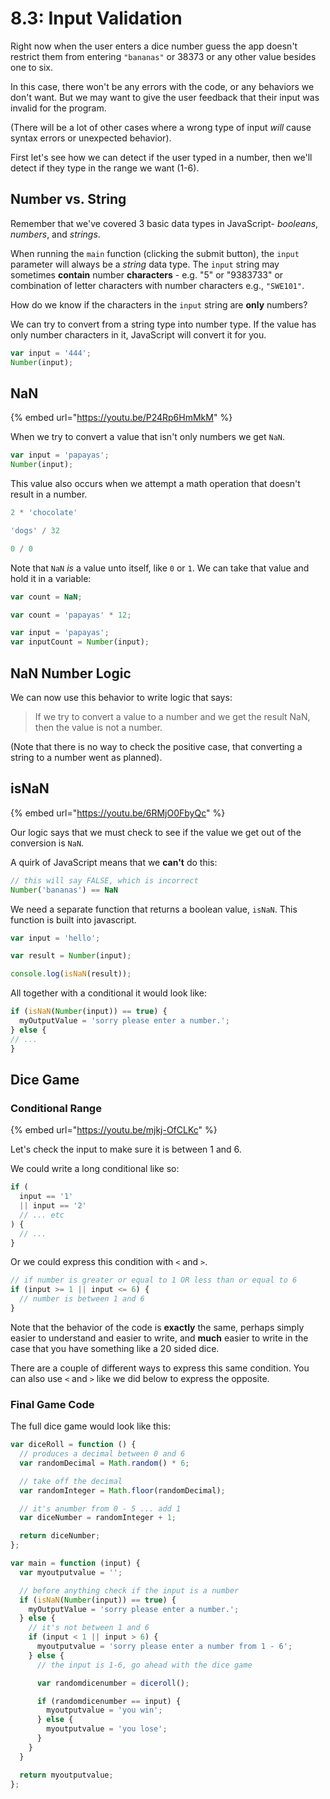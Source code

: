 # 8.3: Input Validation

Right now when the user enters a dice number guess the app doesn't restrict them from entering `"bananas"` or 38373 or any other value besides one to six.

In this case, there won't be any errors with the code, or any behaviors we don't want. But we may want to give the user feedback that their input was invalid for the program.

\(There will be a lot of other cases where a wrong type of input _will_ cause syntax errors or unexpected behavior\).

First let's see how we can detect if the user typed in a number, then we'll detect if they type in the range we want \(1-6\).

## Number vs. String

Remember that we've covered 3 basic data types in JavaScript- _booleans_, _numbers_, and _strings_.

When running the `main` function \(clicking the submit button\), the `input` parameter will always be a _string_ data type. The `input` string may sometimes **contain** number **characters** - e.g. "5" or "9383733" or combination of letter characters with number characters e.g., `"SWE101"`.

How do we know if the characters in the `input` string are **only** numbers?

We can try to convert from a string type into number type. If the value has only number characters in it, JavaScript will convert it for you.

```js
var input = '444';
Number(input);
```

## NaN

{% embed url="https://youtu.be/P24Rp6HmMkM" %}

When we try to convert a value that isn't only numbers we get `NaN`.

```js
var input = 'papayas';
Number(input);
```

This value also occurs when we attempt a math operation that doesn't result in a number.

```js
2 * 'chocolate'
```

```js
'dogs' / 32
```

```js
0 / 0
```

Note that `NaN` _is_ a value unto itself, like `0` or `1`. We can take that value and hold it in a variable:

```js
var count = NaN;
```

```js
var count = 'papayas' * 12;
```

```js
var input = 'papayas';
var inputCount = Number(input);
```

## NaN Number Logic

We can now use this behavior to write logic that says:

> If we try to convert a value to a number and we get the result NaN, then the value is not a number.

\(Note that there is no way to check the positive case, that converting a string to a number went as planned\).

## isNaN

{% embed url="https://youtu.be/6RMjO0FbyQc" %}

Our logic says that we must check to see if the value we get out of the conversion is `NaN`.

A quirk of JavaScript means that we **can't** do this:

```js
// this will say FALSE, which is incorrect
Number('bananas') == NaN
```

We need a separate function that returns a boolean value, `isNaN`. This function is built into javascript.

```js
var input = 'hello';

var result = Number(input);

console.log(isNaN(result));
```

All together with a conditional it would look like:

```js
if (isNaN(Number(input)) == true) {
  myOutputValue = 'sorry please enter a number.';
} else {
// ...
}
```

## Dice Game

### Conditional Range

{% embed url="https://youtu.be/mjkj-OfCLKc" %}

Let's check the input to make sure it is between 1 and 6.

We could write a long conditional like so:

```js
if (
  input == '1'
  || input == '2'
  // ... etc
) {
  // ...
}
```

Or we could express this condition with `<` and `>`.

```js
// if number is greater or equal to 1 OR less than or equal to 6
if (input >= 1 || input <= 6) {
  // number is between 1 and 6
}
```

Note that the behavior of the code is **exactly** the same, perhaps simply easier to understand and easier to write, and **much** easier to write in the case that you have something like a 20 sided dice.

There are a couple of different ways to express this same condition. You can also use `<` and `>` like we did below to express the opposite.

### Final Game Code

The full dice game would look like this:

```js
var diceRoll = function () {
  // produces a decimal between 0 and 6
  var randomDecimal = Math.random() * 6;

  // take off the decimal
  var randomInteger = Math.floor(randomDecimal);

  // it's anumber from 0 - 5 ... add 1
  var diceNumber = randomInteger + 1;

  return diceNumber;
};

var main = function (input) {
  var myoutputvalue = '';

  // before anything check if the input is a number
  if (isNaN(Number(input)) == true) {
    myOutputValue = 'sorry please enter a number.';
  } else {
    // it's not between 1 and 6
    if (input < 1 || input > 6) {
      myoutputvalue = 'sorry please enter a number from 1 - 6';
    } else {
      // the input is 1-6, go ahead with the dice game

      var randomdicenumber = diceroll();

      if (randomdicenumber == input) {
        myoutputvalue = 'you win';
      } else {
        myoutputvalue = 'you lose';
      }
    }
  }

  return myoutputvalue;
};
```
